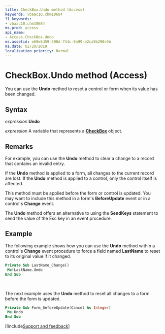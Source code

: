 ```yaml
---
title: CheckBox.Undo method (Access)
keywords: vbaac10.chm10684
f1_keywords:
- vbaac10.chm10684
ms.prod: access
api_name:
- Access.CheckBox.Undo
ms.assetid: e69e5d59-398d-744c-0a99-e2ca9b290c9b
ms.date: 02/20/2019
localization_priority: Normal
---
```



# CheckBox.Undo method (Access)

You can use the **Undo** method to reset a control or form when its value has been changed.


## Syntax

_expression_.**Undo**

_expression_ A variable that represents a **[CheckBox](Access.CheckBox.md)** object.


## Remarks

For example, you can use the **Undo** method to clear a change to a record that contains an invalid entry.

If the **Undo** method is applied to a form, all changes to the current record are lost. If the **Undo** method is applied to a control, only the control itself is affected.

This method must be applied before the form or control is updated. You may want to include this method in a form's **BeforeUpdate** event or in a control's **Change** event.

The **Undo** method offers an alternative to using the **SendKeys** statement to send the value of the Esc key in an event procedure.


## Example

The following example shows how you can use the **Undo** method within a control's **Change** event procedure to force a field named **LastName** to reset to its original value if it changed.

```vb
Private Sub LastName_Change() 
 Me!LastName.Undo 
End Sub
```

<br/>

The next example uses the **Undo** method to reset all changes to a form before the form is updated.

```vb
Private Sub Form_BeforeUpdate(Cancel As Integer) 
 Me.Undo 
End Sub
```


[!include[Support and feedback](~/includes/feedback-boilerplate.md)]